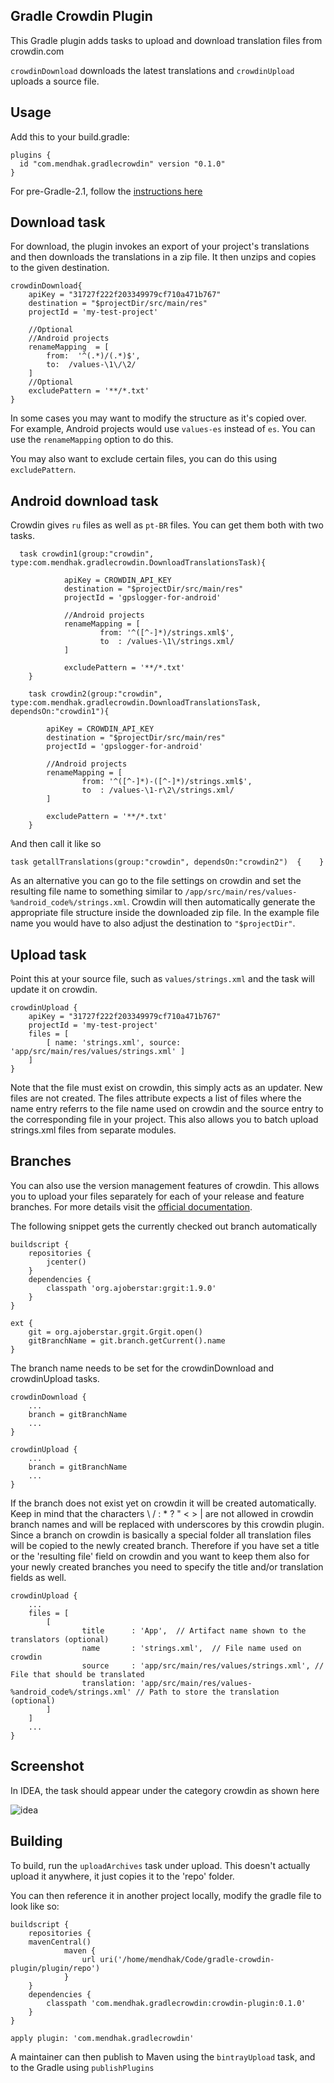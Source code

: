 Gradle Crowdin Plugin
----

This Gradle plugin adds tasks to upload and download translation files from crowdin.com

`crowdinDownload` downloads the latest translations and `crowdinUpload` uploads a source file. 


## Usage

Add this to your build.gradle:

    plugins {
      id "com.mendhak.gradlecrowdin" version "0.1.0"
    }

For pre-Gradle-2.1, follow the [instructions here](https://plugins.gradle.org/plugin/com.mendhak.gradlecrowdin)

## Download task

For download, the plugin invokes an export of your project's translations and then downloads the translations in a zip file. 
It then unzips and copies to the given destination.

    crowdinDownload{
        apiKey = "31727f222f203349979cf710a471b767"
        destination = "$projectDir/src/main/res"
        projectId = 'my-test-project'
    
        //Optional
        //Android projects
        renameMapping  = [
            from:  '^(.*)/(.*)$',
            to:  /values-\1\/\2/
        ]
        //Optional
        excludePattern = '**/*.txt'
    }

In some cases you may want to modify the structure as it's copied over.  
For example, Android projects would use `values-es` instead of `es`.  You can use the `renameMapping` option to do this.
 
You may also want to exclude certain files, you can do this using `excludePattern`.

## Android download task

Crowdin gives `ru` files as well as `pt-BR` files.  You can get them both with two tasks.

      task crowdin1(group:"crowdin", type:com.mendhak.gradlecrowdin.DownloadTranslationsTask){
    
                apiKey = CROWDIN_API_KEY
                destination = "$projectDir/src/main/res"
                projectId = 'gpslogger-for-android'
    
                //Android projects
                renameMapping = [
                        from: '^([^-]*)/strings.xml$',
                        to  : /values-\1\/strings.xml/
                ]
    
                excludePattern = '**/*.txt'
        }
    
        task crowdin2(group:"crowdin", type:com.mendhak.gradlecrowdin.DownloadTranslationsTask, dependsOn:"crowdin1"){
    
            apiKey = CROWDIN_API_KEY
            destination = "$projectDir/src/main/res"
            projectId = 'gpslogger-for-android'
    
            //Android projects
            renameMapping = [
                    from: '^([^-]*)-([^-]*)/strings.xml$',
                    to  : /values-\1-r\2\/strings.xml/
            ]
    
            excludePattern = '**/*.txt'
        }

And then call it like so

    task getallTranslations(group:"crowdin", dependsOn:"crowdin2")  {    }

As an alternative you can go to the file settings on crowdin and set the resulting file name to something similar to `/app/src/main/res/values-%android_code%/strings.xml`. Crowdin will then automatically generate the appropriate file structure inside the downloaded zip file. In the example file name you would have to also adjust the destination to `"$projectDir"`.

## Upload task

Point this at your source file, such as `values/strings.xml` and the task will update it on crowdin. 

    crowdinUpload {
        apiKey = "31727f222f203349979cf710a471b767"
        projectId = 'my-test-project'
        files = [
            [ name: 'strings.xml', source: 'app/src/main/res/values/strings.xml' ]
        ]
    }

Note that the file must exist on crowdin, this simply acts as an updater. New files are not created.
The files attribute expects a list of files where the name entry referrs to the file name used on crowdin and the source entry to the corresponding file in your project.
This also allows you to batch upload strings.xml files from separate modules.

## Branches

You can also use the version management features of crowdin.
This allows you to upload your files separately for each of your release and feature branches. For more details visit the [official documentation](https://support.crowdin.com/versions-management/).

The following snippet gets the currently checked out branch automatically

    buildscript {
        repositories {
            jcenter()
        }
        dependencies {
            classpath 'org.ajoberstar:grgit:1.9.0'
        }
    }

    ext {
        git = org.ajoberstar.grgit.Grgit.open()
        gitBranchName = git.branch.getCurrent().name
    }

The branch name needs to be set for the crowdinDownload and crowdinUpload tasks.

    crowdinDownload {
        ...
        branch = gitBranchName
        ...
    }

    crowdinUpload {
        ...
        branch = gitBranchName
        ...
    }

If the branch does not exist yet on crowdin it will be created automatically.
Keep in mind that the characters \ / : * ? " < > | are not allowed in crowdin branch names and will be replaced with underscores by this crowdin plugin.
Since a branch on crowdin is basically a special folder all translation files will be copied to the newly created branch.
Therefore if you have set a title or the 'resulting file' field on crowdin and you want to keep them also for your newly created branches you need to specify the title and/or translation fields as well.

    crowdinUpload {
        ...
        files = [
            [
                    title      : 'App',  // Artifact name shown to the translators (optional)
                    name       : 'strings.xml',  // File name used on crowdin
                    source     : 'app/src/main/res/values/strings.xml', // File that should be translated
                    translation: 'app/src/main/res/values-%android_code%/strings.xml' // Path to store the translation (optional)
            ]
        ]
        ...
    }

## Screenshot
 
In IDEA, the task should appear under the category crowdin as shown here

![idea](screenshot.png)

## Building

To build, run the `uploadArchives` task under upload.  This doesn't actually upload it anywhere, it just copies it to the 'repo' folder.
 
You can then reference it in another project locally, modify the gradle file to look like so:
 
    buildscript {
        repositories {
        mavenCentral()
                maven {
                    url uri('/home/mendhak/Code/gradle-crowdin-plugin/plugin/repo')
                }
        }
        dependencies {
            classpath 'com.mendhak.gradlecrowdin:crowdin-plugin:0.1.0'
        }
    }
    
    apply plugin: 'com.mendhak.gradlecrowdin'

A maintainer can then publish to Maven using the `bintrayUpload` task, and to the Gradle using `publishPlugins` 